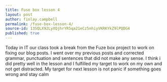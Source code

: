 ```yaml
---
title: Fuse box lesson 4
layout: post
author: finlay.campbell
permalink: /fuse-box-lesson-4/
source-id: 13SQLX92LyXQjhrYR5qa21eCz5nhiyVKRKYkZ9lPQDG4
published: true
---
```

Today in IT our class took a break from the Fuze box project to work on fixing our blog posts. I went over my previous posts and corrected grammar, punctuation and sentences that did not make any sense. I think i did pretty well in the lesson and I fulfilled my target to work on my own and not get distracted. My target for next lesson is not panic if something goes wrong and stay calm

